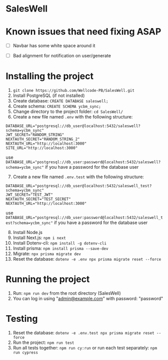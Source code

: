 # SalesWell

# Known issues that need fixing ASAP

- [ ] Navbar has some white space around it

- [ ] Bad alignment for notification on user/generate

# Installing the project

1. `git clone https://github.com/Wellcode-PB/SalesWell.git`
2. Install PostgreSQL (if not installed)
3. Create database: `CREATE DATABASE saleswell;`
4. Create schema: `CREATE SCHEMA ycbm_sync;`
5. Change directory to the project folder: `cd SalesWell/`
6. Create a new file named `.env` with the following structure:

```
DATABASE_URL="postgresql://db_user@localhost:5432/saleswell?schema=ycbm_sync"
JWT_SECRET="RANDOM_STRING"
NEXTAUTH_SECRET="RANDOM_STRING_2"
NEXTAUTH_URL="http://localhost:3000"
SITE_URL="http://localhost:3000"
```

use `DATABASE_URL="postgresql://db_user:password@localhost:5432/saleswell?schema=ycbm_sync"`
if you have a password for the database user

7. Create a new file named `.env.test` with the following structure:

```
DATABASE_URL="postgresql://db_user@localhost:5432/saleswell_test?schema=ycbm_sync"
JWT_SECRET="TEST_JWT"
NEXTAUTH_SECRET="TEST_SECRET"
NEXTAUTH_URL="http://localhost:3000"
```

use `DATABASE_URL="postgresql://db_user:password@localhost:5432/saleswell_test?schema=ycbm_sync"`
if you have a password for the database user

8. Install Node.js
9. Install Next.js: `npm i next`
10. Install Dotenv-cli: `npm install -g dotenv-cli`
11. Install prisma: `npm install prisma --save-dev`
12. Migrate: `npx prisma migrate dev`
13. Reset the database: `dotenv -e .env npx prisma migrate reset --force`

# Running the project

1. Run: `npm run dev` from the root directory (SalesWell)
2. You can log in using "admin@example.com" with password: "password"

# Testing

1. Reset the database: `dotenv -e .env.test npx prisma migrate reset --force`
2. Run the project: `npm run test`
3. Run all tests together: `npm run cy:run` or run each test separately:
   `npm run cypress`
